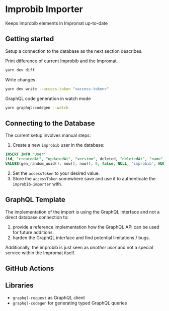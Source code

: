 # Improbib Importer

Keeps Improbib elements in Impromat up-to-date

## Getting started

Setup a connection to the database as the next section describes.

Print difference of current Improbib and the Impromat.

```sh
yarn dev diff
```

Write changes

```sh
yarn dev write --access-token "<access-token>"
```

GraphQL code generation in watch mode

```sh
yarn graphql:codegen --watch
```

## Connecting to the Database

The current setup involves manual steps:

1. Create a new `improbib` user in the database:

```sql
INSERT INTO "User"
(id, "createdAt", "updatedAt", "version", deleted, "deletedAt", "name", "googleSubscriptionId", "accessToken")
VALUES(gen_random_uuid(), now(), now(), 0, false, NULL, 'improbib', NULL, 'access-token');
```

2. Set the `accessToken` to your desired value.
3. Store the `accessToken` somewhere save and use it to authenticate the `improbib-importer` with.

## GraphQL Template

The implementation of the import is using the GraphQL interface and not a direct database connection to:

1. provide a reference implementation how the GraphQL API can be used for future additions.
2. harden the GraphQL interface and find potential limitations / bugs.

Additionally, the improbib is just seen as _another user_ and not a special service within the Impromat itself.

## GitHub Actions

## Libraries

- `graphql-request` as GraphQL client
- `graphql-codegen` for generating typed GraphQL queries
